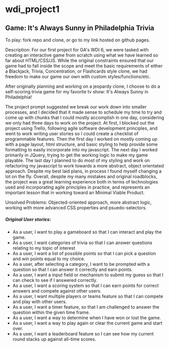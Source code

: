 # wdi_project1

## Game: It's Always Sunny in Philadelphia Trivia

To play: fork repo and clone, or go to my link hosted on github pages.

Description:
For our first project for GA's WDI 6, we were tasked with creating an interactive game from scratch using what we have learned so far about HTML/CSS/JS. While the original constraints ensured that our game had to fall inside the scope and meet the basic requirements of either a Blackjack, Trivia, Concentration, or Flashcards style clone, we had freedom to make our game our own with custom styles/functions/etc.

After originally planning and working on a jeopardy clone, I choose to do a self-scoring trivia game for my favorite tv show: It's Always Sunny in Philadelphia!

The project prompt suggested we break our work down into smaller processes, and I decided that it made sense to schedule my time to try and come up with chunks that I could mostly accomplish in one day, considering we only had three days to work on the project.  At first, I blocked out the project using Trello, following agile software development principles, and went to work writing user stories so I could create a checklist of programmable features. Then the first day I worked on mostly coming up with a page layout, html structure, and basic styling to help provide some
formatting to easily incorporate into my javascript. The next day I worked primarily in JQuery, trying to get the working logic to make my game playable. The last day I planned to do most of my styling and work on refactoring my javascript to work towards a more abstract, object orientated approach.  Despite my best laid plans, in process I found myself changing a lot on the fly. Overall, despite my many mistakes and original roadblocks, the project was a great learning experience both in terms of technologies used and incorporating agile principles in practice, and represents an important lesson that in working toward an Minimal Viable Product.

Unsolved Problems: Objected-oriented approach, more abstract logic, working with more advanced CSS properties and psuedo-selectors.

##### Original User stories:

* As a user, I want to play a gameboard so that I can interact and play the game.
* As a user, I want categories of trivia so that I can answer questions relating to my topic of interest
* As a user, I want a list of possible points so that I can pick a question and win points equal to my choice.
* As a user, after selecting a category, I want to be prompted with a question so that I can answer it correctly and earn points.
* As a user, I want a input field or mechanism to submit my guess so that I can check to see if I answered correctly.
* As a user, I want a scoring system so that I can earn points for correct answers and compete against other users.
* As a user, I want multiple players or teams feature so that I can compete and play with other users.
* As a user, I want a timer feature, so that I am challenged to answer the question within the given time frame.
* As a user, I want a way to determine when I have won or lost the game.
* As a user, I want a way to play again or clear the current game and start over.
* As a user, I want a leaderboard feature so I can see how my current round stacks up against all-time scores.

